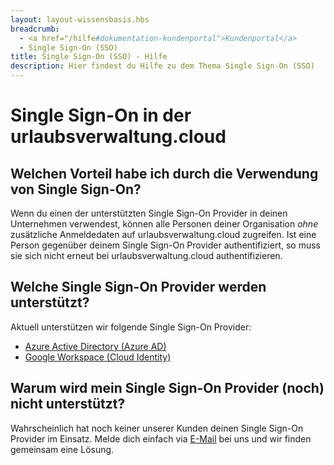 ```yaml
---
layout: layout-wissensbasis.hbs
breadcrumb:
  - <a href="/hilfe#dokumentation-kundenportal">Kundenportal</a>
  - Single Sign-On (SSO)
title: Single Sign-On (SSO) - Hilfe
description: Hier findest du Hilfe zu dem Thema Single Sign-On (SSO)
---
```


# Single Sign-On in der urlaubsverwaltung.cloud

## Welchen Vorteil habe ich durch die Verwendung von Single Sign-On?

Wenn du einen der unterstützten Single Sign-On Provider in deinen Unternehmen verwendest, können alle
Personen deiner Organisation _ohne_ zusätzliche Anmeldedaten auf urlaubsverwaltung.cloud zugreifen.
Ist eine Person gegenüber deinem Single Sign-On Provider authentifiziert, so muss sie sich nicht erneut bei
urlaubsverwaltung.cloud authentifizieren.

## Welche Single Sign-On Provider werden unterstützt?

Aktuell unterstützen wir folgende Single Sign-On Provider:

- [Azure Active Directory (Azure AD)](/hilfe/kundenportal/sso/azuread/)
- [Google Workspace (Cloud Identity)](/hilfe/kundenportal/sso/google/)

## Warum wird mein Single Sign-On Provider (noch) nicht unterstützt?

Wahrscheinlich hat noch keiner unserer Kunden deinen Single Sign-On Provider im Einsatz.
Melde dich einfach via [E-Mail](mailto:info@urlaubsverwaltung.cloud?subject=Unterstützung%20bei%20Single%20Sign-On) bei uns und wir finden gemeinsam eine Lösung.
